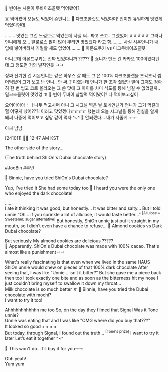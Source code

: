 🫧 빈이는 시온이 두바이초콜렛 먹어봤어?

웅 먹어봤어
오늘도 먹었어 숀언니는
🫧 다크초콜릿도 먹었다며! 빈이만 유일하게 맛있게 먹었다던데

……..
맛있는
그런 느낌으로 먹었는데
사실
써.. 짜고 쓰고.. 그랬었어 ㅎㅎㅎㅎㅎ
그러나
언니에게
오… 알룰로스 많이 많이 뿌리면
맛있겠다
라고 함………
사실 시온언니가 내 입에 넣어버려서
거절할 새도 없었어……..
🫧 아몬드쿠키 vs 다크두바이초콜릿

아니근데
아몬드쿠키는 진짜 맛있다니까
?????
🫧 쇼니가 만든 건 카카오 100이었다던데 그 정도면 거의 벌칙인듯 ㅋㅋ

징짜 신기한 건
시온언니는 같은 하우스 살 때도
그 쓴 100% 다크초콜렛을 조각조각 씹어먹었어
그거 보고 난
언니.. 안 써..?
이랬는데
언니가 한 조각 줬었단 말야 그때도
정확히 한 번 씹고 코로 올라오는 그 쓴 맛에
그 아이를 차마 식도를 통해 넘길 수 없었달까..
밀크초콜릿이 맛있엉 ㅎ
🫧 빈이 두바이 찹쌀떡 먹어봤어?
나 먹어보고싶어

으어아아아ㅏ ㅏ나두 먹고시퍼
아니 그 시그널 찍은 날
토네언닌가
언니가
그거 먹길래
헐 어떻게 샀어???!
이러고 맛있겠다ㅠㅠㅠㅠ
했는데
오늘 시그널을 통해
진실을 알게 돼써
나중에 먹어보고 싶당
같이 먹자 ^~^
🫧 안되겠다... 내가 사줄게 ㅜㅜ

아싸
냠냠





[241011] 🐣💭 12:47 AM KST

The other side of the story... 

(The truth behind ShiOn's Dubai chocolate story)

#JooBin #주빈
<br>


🫧 Binnie, have you tried ShiOn's Dubai chocolate?

Yup, I’ve tried it
She had some today too
🫧 I heard you were the only one who enjoyed the dark chocolate!

......  
I ate it thinking it was good, but honestly...
It was bitter and salty... 
But I told unnie
“Oh… if you sprinkle a lot of allulose, it would taste better...”  <sup>[Allulose = Sweetener, sugar alternative]</sup>
But honestly, ShiOn unnie just put it straight in my mouth, so I didn’t even have a chance to refuse...
🫧 Almond cookies vs Dark Dubai chocolate?

But seriously
My almond cookies are delicious
?????  
🫧 Apparently, ShiOn's Dubai chocolate was made with 100% cacao. That's almost like a punishmentㅋㅋ

What's really fascinating is that even when we lived in the same HAUS
ShiOn unnie would chew on pieces of that 100% dark chocolate
After seeing that, I was like “Unnie… isn’t it bitter?” 
But she gave me a piece back then too
I took exactly one bite and as soon as the bitterness hit my nose
I just couldn’t bring myself to swallow it down my throat...  
Milk chocolate is so much better ㅎ
🫧 Binnie, have you tried the Dubai chocolate with mochi?  
I want to try it too!

Ahhhhhhhhhhhh me too
So, on the day they filmed that Signal
Was it Tone unnie?  
Unnie was eating that and I was like "OMG where did you buy that???"  
It looked so goodㅠㅠㅠㅠ  
But today, through Signal, I found out the truth...  <sup>[Tone's prize]</sup>
I want to try it later
Let’s eat it together ^~^

🫧 This won't do... I’ll buy it for youㅜㅜ

Ohh yeah!  
Yum yum

